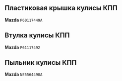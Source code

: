 ## Пластиковая крышка кулисы КПП

__Mazda__ `P60117449A`

## Втулка кулисы КПП

__Mazda__ `P61117492`

## Пыльник кулисы КПП

__Mazda__ `NE5564490A`
